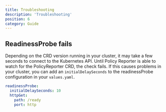 ```yaml
---
title: Troubleshooting
description: 'Troubleshooting'
position: 6
category: Guide
---
```


## ReadinessProbe fails

Depending on the CRD version running in your cluster, it may take a few seconds to connect to the Kubernetes API. Until Policy Reporter is able to watch for the PolicyReporter CRD, the check fails. If this causes problems in your cluster, you can add an `initialDelaySeconds` to the readinessProbe configuration in your `values.yaml`.

```yaml
readinessProbe:
  initialDelaySeconds: 10
  httpGet:
    path: /ready
    port: http
```
